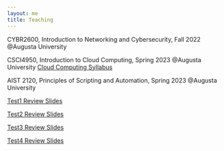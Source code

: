 ```yaml
---
layout: me
title: Teaching
---
```


CYBR2600, Introduction to Networking and Cybersecurity, Fall 2022 @Augusta University  

CSCI4950, Introduction to Cloud Computing, Spring 2023 @Augusta University
[Cloud Computing Syllabus](https://github.com/sen-he/sen-he.github.io/blob/master/teaching/Cloud%20Computing%20Syllabus.pdf)

AIST 2120, Principles of Scripting and Automation, Spring 2023 @Augusta University

[Test1 Review Slides](https://github.com/sen-he/sen-he.github.io/blob/master/teaching/Test1_Review.pptx)

[Test2 Review Slides](https://github.com/sen-he/sen-he.github.io/blob/master/teaching/Test2_Review.pptx)

[Test3 Review Slides](https://github.com/sen-he/sen-he.github.io/blob/master/teaching/Test3_Review.pptx)

[Test4 Review Slides](https://github.com/sen-he/sen-he.github.io/blob/master/teaching/Test4_Review.pptx)
